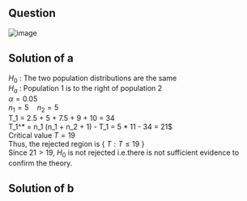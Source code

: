 ## Question

![image](https://github.com/user-attachments/assets/e3467e68-cb6d-43ff-a654-287967c18fde)

## Solution of a
$H_0$ : The two population distributions are the same  
$H_a$ : Population 1 is to the right of population 2  
$\alpha = 0.05$  
$n_1 = 5 \quad n_2 = 5$  
T_1 = 2.5 + 5 + 7.5 + 9 + 10 = 34  
T_1^* = n_1 (n_1 + n_2 + 1) - T_1 = 5 * 11 - 34 = 21$  
Critical value $T = 19$  
Thus, the rejected region is { $T: T \leq 19$ }  
Since $21 > 19$, $H_0$ is not rejected i.e.there is not sufficient evidence to confirm the theory.

## Solution of b
